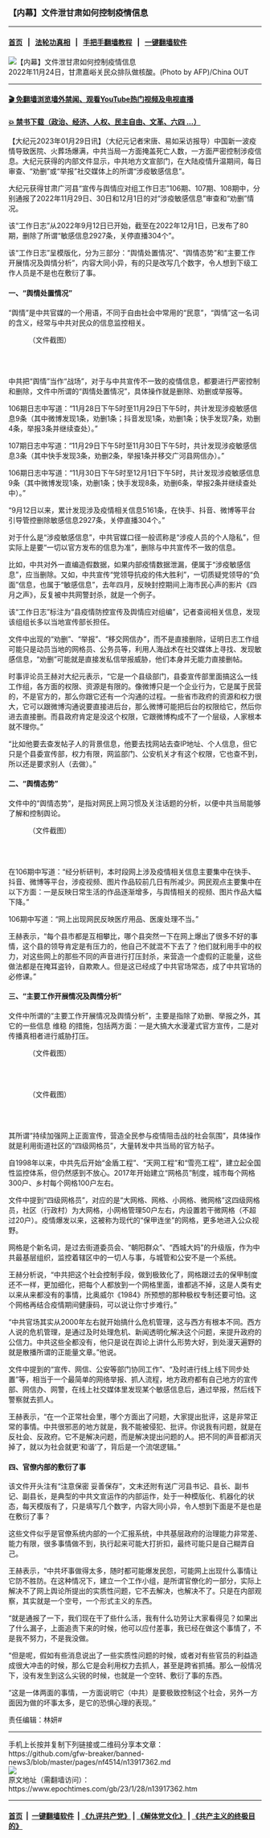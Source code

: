 ### 【内幕】文件泄甘肃如何控制疫情信息
------------------------

#### [首页](https://github.com/gfw-breaker/banned-news3/blob/master/README.md) &nbsp;&nbsp;|&nbsp;&nbsp; [法轮功真相](https://github.com/begood0513/basic/blob/master/README.md)  &nbsp;&nbsp;|&nbsp;&nbsp; [手把手翻墙教程](https://github.com/gfw-breaker/guides/wiki)  &nbsp;&nbsp;|&nbsp;&nbsp; [一键翻墙软件](https://github.com/gfw-breaker/nogfw/blob/master/README.md)  



<div><img alt="【内幕】文件泄甘肃如何控制疫情信息" class="attachment-djy_600_400 size-djy_600_400 wp-post-image" src="https://i.epochtimes.com/assets/uploads/2023/01/id13917381-000_32RW7ED-600x400.jpg"/>
<div class="caption">
 2022年11月24日，甘肃嘉峪关民众排队做核酸。(Photo by AFP)/China OUT
</div></div><hr/>

#### [ 🎬  免翻墙浏览墙外禁闻、观看YouTube热门视频及电视直播](https://github.com/gfw-breaker/HelloWorld)

#### [ 💥  禁书下载（政治、经济、人权、民主自由、文革、六四 ...）](https://github.com/gfw-breaker/books/blob/master/README.md)

<div><p>
 【大纪元2023年01月29日讯】（大纪元记者宋唐、易如采访报导）中国新一波疫情导致医院、火葬场爆满，中共当局一方面掩盖死亡人数，一方面严密控制涉疫信息。大纪元获得的内部文件显示，中共地方文宣部门，在大陆疫情升温期间，每日审查、“劝删”或“举报”社交媒体上的所谓“涉疫敏感信息”。
</p>
<p>
 大纪元获得甘肃广河县“宣传与舆情应对组工作日志”106期、107期、108期中，分别通报了2022年11月29日、30日和12月1日的对“涉疫敏感信息”审查和“劝删”情况。
</p>
<p>
 该“工作日志”从2022年9月12日已开始，截至在2022年12月1日，已发布了80期，删除了所谓“敏感信息2927条，关停直播304个”。
</p>
<p>
 该“工作日志”呈模版化，分为三部分：“舆情处置情况”、“舆情态势”和“主要工作开展情况及舆情分析”，内容大同小异，有的只是改写几个数字，令人想到下级工作人员是不是也在敷衍了事。
</p>
<h4>
 一、“舆情处置情况”
</h4>
<p>
 “舆情”是中共官媒的一个用语，不同于自由社会中常用的“民意”，“舆情”这一名词的含义，经常与中共对民众的信息监控相关。
</p>
<figure aria-describedby="caption-attachment-13917371" class="wp-caption aligncenter" id="attachment_13917371" style="width: 600px">
 <ok href="https://i.epochtimes.com/assets/uploads/2023/01/id13917371-image1.jpg" target="_blank">
  <img alt="" class="size-large wp-image-13917371" src="https://i.epochtimes.com/assets/uploads/2023/01/id13917371-image1-600x424.jpg"/>
 </ok>
 <br/><figcaption class="wp-caption-text" id="caption-attachment-13917371">
  （文件截图）
 </figcaption><br/>
</figure><br/>
<p>
 中共把“舆情”当作“战场”，对于与中共宣传不一致的疫情信息，都要进行严密控制和删除，文件中所谓的“舆情处置情况”，具体操作就是删除、劝删或举报等。
</p>
<p>
 106期日志中写道：“11月28日下午5时至11月29日下午5时，共计发现涉疫敏感信息9条（其中微博发现1条，劝删1条；抖音发现1条，劝删1条；快手发现7条，劝删4条，举报3条并继续查处）。”
</p>
<p>
 107期日志中写道：“11月29日下午5时至11月30日下午5时，共计发现涉疫敏感信息3条（其中快手发现3条，劝删2条，举报1条并移交广河县网信办）。”
</p>
<p>
 106期日志中写道：“11月30日下午5时至12月1日下午5时，共计发现涉疫敏感信息9条（其中微博发现1条，劝删1条；快手发现8条，劝删6条，举报2条并继续查处中）。”
</p>
<p>
 “9月12日以来，累计发现涉及疫情相关信息5161条，在快手、抖音、微博等平台引导管控删除敏感信息2927条，关停直播304个。”
</p>
<p>
 对于什么是“涉疫敏感信息”，中共官媒口径一般谎称是“涉疫人员的个人隐私”，但实际上是要“一切以官方发布的信息为准”，删除与中共宣传不一致的信息。
</p>
<p>
 比如，中共对外一直编造假数据，如果内部疫情数据泄漏，便属于“涉疫敏感信息”，应当删除。又如，中共宣传“党领导抗疫的伟大胜利”，一切质疑党领导的“负面”信息，也属于“敏感信息”，去年四月，反映封控期间上海市民心声的影片《四月之声》，反复被中共网警封杀，就是一个例子。
</p>
<p>
 该“工作日志”标注为“县疫情防控宣传及舆情应对组编”，记者查阅相关信息，发现该组组长多以当地宣传部长担任。
</p>
<p>
 文件中出现的“劝删”、“举报”、“移交网信办”，而不是直接删除，证明日志工作组可能只是动员当地的网格员、公务员等，利用人海战术在社交媒体上寻找、发现敏感信息，“劝删”可能就是直接发私信举报威胁，他们本身并无能力直接删帖。
</p>
<p>
 时事评论员王赫对大纪元表示，“它是一个县级部门，县委宣传部里面搞这么一线工作组，各方面的权限、资源是有限的。像微博只是一个企业行为，它是属于民营的，不是官方的，那么你跟它还有一个沟通的过程。一些省市政府的资源和权力很大，它可以跟微博沟通说要直接进后台，那么微博可能把后台的权限给它，然后你进去直接删。而县政府肯定是没这个权限，它跟微博构成不了一个层级，人家根本就不理你。”
</p>
<p>
 “比如他要去查发帖子人的背景信息，他要去找网站去查IP地址、个人信息，但它只是个县委宣传部，权力有限，网监部门、公安机关才有这个权限，它也查不到，所以还是要求别人（去做）。”
</p>
<h4>
 二、“舆情态势”
</h4>
<p>
 文件中的“舆情态势”，是指对网民上网习惯及关注话题的分析，以便中共当局能够了解和控制舆论。
</p>
<figure aria-describedby="caption-attachment-13917373" class="wp-caption aligncenter" id="attachment_13917373" style="width: 600px">
 <ok href="https://i.epochtimes.com/assets/uploads/2023/01/id13917373-image2.jpg" target="_blank">
  <img alt="" class="size-large wp-image-13917373" src="https://i.epochtimes.com/assets/uploads/2023/01/id13917373-image2-600x264.jpg"/>
 </ok>
 <br/><figcaption class="wp-caption-text" id="caption-attachment-13917373">
  （文件截图）
 </figcaption><br/>
</figure><br/>
<p>
 在106期中写道：“经分析研判，本时段网上涉及疫情相关信息主要集中在快手、抖音、微博等平台，涉疫视频、图片作品较前几日有所减少。网民观点主要集中在以下方面：一是反映日常生活的作品逐渐增多，与舆情相关的视频、图片作品大幅下降。”
</p>
<p>
 106期中写道：“网上出现网民反映医疗用品、医废处理不当。”
</p>
<p>
 王赫表示，“每个县市都是互相攀比，哪个县突然一下在网上爆出了很多不好的事情，这个县的领导肯定是有压力的，他自己不就混不下去了？他们就利用手中的权力，对这些网上的那些不同的声音进行打压封杀，来营造一个虚假的正能量，这些做法都是在掩耳盗铃，自欺欺人。但是这已经成了中共官场常态，成了中共官场的必修课。”
</p>
<h4>
 三、“主要工作开展情况及舆情分析”
</h4>
<p>
 文件中所谓的“主要工作开展情况及舆情分析”，主要是指除了劝删、举报之外，其它的一些信息
 <ok href="https://www.epochtimes.com/gb/tag/%E7%BB%B4%E7%A8%B3.html">
  维稳
 </ok>
 的措施，包括两方面：一是大搞大水漫灌式官方宣传，二是对传播真相者进行威胁打压。
</p>
<figure aria-describedby="caption-attachment-13917375" class="wp-caption aligncenter" id="attachment_13917375" style="width: 600px">
 <ok href="https://i.epochtimes.com/assets/uploads/2023/01/id13917375-image3.jpg" target="_blank">
  <img alt="" class="size-large wp-image-13917375" src="https://i.epochtimes.com/assets/uploads/2023/01/id13917375-image3-600x357.jpg"/>
 </ok>
 <br/><figcaption class="wp-caption-text" id="caption-attachment-13917375">
  （文件截图）
 </figcaption><br/>
</figure><br/>
<figure aria-describedby="caption-attachment-13917376" class="wp-caption aligncenter" id="attachment_13917376" style="width: 600px">
 <ok href="https://i.epochtimes.com/assets/uploads/2023/01/id13917376-image4.jpg" target="_blank">
  <img alt="" class="size-large wp-image-13917376" src="https://i.epochtimes.com/assets/uploads/2023/01/id13917376-image4-600x269.jpg"/>
 </ok>
 <br/><figcaption class="wp-caption-text" id="caption-attachment-13917376">
  （文件截图）
 </figcaption><br/>
</figure><br/>
<p>
 其所谓“持续加强网上正面宣传，营造全民参与疫情阻击战的社会氛围”，具体操作就是利用街道社区的“四级网格员”，大量转发中共当局的官方帖子。
</p>
<p>
 自1998年以来，中共先后开始“金盾工程”、“天网工程”和“雪亮工程”，建立起全国性监控体系，但仍然感到不放心。2017年开始建立“网格员”制度，城市每个网格300户、乡村每个网格100户左右。
</p>
<p>
 文件中提到“四级网格员”，对应的是“大网格、网格、小网格、微网格”这四级网格员，社区（行政村）为大网格，小网格管理50户左右，内设置若干微网格（不超过20户）。疫情爆发以来，这被称为现代的“保甲连坐”的网格，更多地进入公众视野。
</p>
<p>
 网格是个新名词，是过去街道委员会、“朝阳群众”、“西城大妈”的升级版，作为中共最基层组织，监控着辖区中的一切人与事，与城管和公安不是一个系统。
</p>
<p>
 王赫分析说，“中共把这个社会控制手段，做到极致化了，网格跟过去的保甲制度还不一样，更加细化，把每个人都放到一个网格里面，谁都逃不掉，这是人类有史以来从来都没有的事情，比奥威尔《1984》所预想的那种极权专制还要可怕。这个网格再结合疫情期间健康码，可以说让你寸步难行。”
</p>
<p>
 “中共官场其实从2000年左右就开始搞什么危机管理，这与西方有根本不同。西方人说的危机管理，是通过及时处理危机、新闻透明化解决这个问题，来提升政府的公信力。中共这些全都没有，他只是说在舆论上讲什么形势大好，到处漫天遍野的就是散播所谓的正能量文章。”他说。
</p>
<p>
 文件中提到的“宣传、网信、公安等部门协同工作”、“及时进行线上线下同步处置”等，相当于一个最简单的网络举报、抓人流程，地方政府都有自己地方的宣传部、网信办、网警，在线上社交媒体里发现某个敏感信息后，通过举报，然后线下警察就去抓人。
</p>
<p>
 王赫表示，“在一个正常社会里，哪个方面出了问题，大家提出批评，这是非常正常的事情。中共很邪恶的地方就是，我不能被侵犯、批评。你说我有问题，就是在反社会、反政府。它不是解决问题，而是解决提出问题的人。把不同的声音都消灭掉了，就以为社会就更‘和谐’了，背后是一个流氓逻辑。”
</p>
<h4>
 四、官僚内部的敷衍了事
</h4>
<p>
 该文件开头注有“注意保密 妥善保存”，文末还附有送广河县书记、县长、副书记、副县长，是典型的中共文宣运作的内部运作，处于一种模版化、机器化的状态，每天模版有了，只是填写几个数字，内容大同小异，令人想到下面是不是也是在敷衍了事？
</p>
<p>
 这些文件似乎是官僚系统内部的一个汇报系统，中共基层政府的治理能力非常差、能力有限，很多事情做不到，执行起来可能大打折扣，最终可能只是自己糊弄自己。
</p>
<p>
 王赫表示，“中共坏事做得太多，随时都可能爆发民怨，可能网上出现什么事情让它防不胜防。在这种情况下，建立一个工作小组，是所谓官僚化的一部分，实际上解决不了网上舆论所提出的实质性问题，它不去解决，也解决不了。只是在内部观察，其实就是一个空号，一个形式主义的东西。
</p>
<p>
 “就是通报了一下，我们现在干了些什么活，我有什么功劳让大家看得见？如果出了什么漏子，上面追责下来的时候，他可以应付差事，我已经在做这个事情了，不是我不努力，不是我没做。
</p>
<p>
 “但是呢，假如有些消息说出了一些实质性问题的时候，或者对有些官员的利益造成很大冲击的时候，那么它是会利用权力去抓人，甚至是跨省抓捕。那么一般情况下，没有发生到这么尖锐的时候，也就是一个空转、敷衍了事的东西。
</p>
<p>
 “这是一体两面的事情，一方面说明它（中共）是要极致控制这个社会，另外一方面因为做的坏事太多，是它的恐惧心理的表现。”
</p>
<p>
 责任编辑：林妍#
</p>
</div>
<hr/>
手机上长按并复制下列链接或二维码分享本文章：<br/>
https://github.com/gfw-breaker/banned-news3/blob/master/pages/nf4514/n13917362.md <br/>
<a href='https://github.com/gfw-breaker/banned-news3/blob/master/pages/nf4514/n13917362.md'><img src='https://github.com/gfw-breaker/banned-news3/blob/master/pages/nf4514/n13917362.md.png'/></a> <br/>
原文地址（需翻墙访问）：https://www.epochtimes.com/gb/23/1/28/n13917362.htm


------------------------
#### [首页](https://github.com/gfw-breaker/banned-news3/blob/master/README.md) &nbsp;|&nbsp; [一键翻墙软件](https://github.com/gfw-breaker/nogfw/blob/master/README.md) &nbsp;| [《九评共产党》](https://github.com/gfw-breaker/9ping.md/blob/master/README.md#九评之一评共产党是什么) | [《解体党文化》](https://github.com/gfw-breaker/jtdwh.md/blob/master/README.md) | [《共产主义的终极目的》](https://github.com/gfw-breaker/gczydzjmd.md/blob/master/README.md)


<img src='http://gfw-breaker.win/banned-news3/pages/nf4514/n13917362.md' width='0px' height='0px'/>